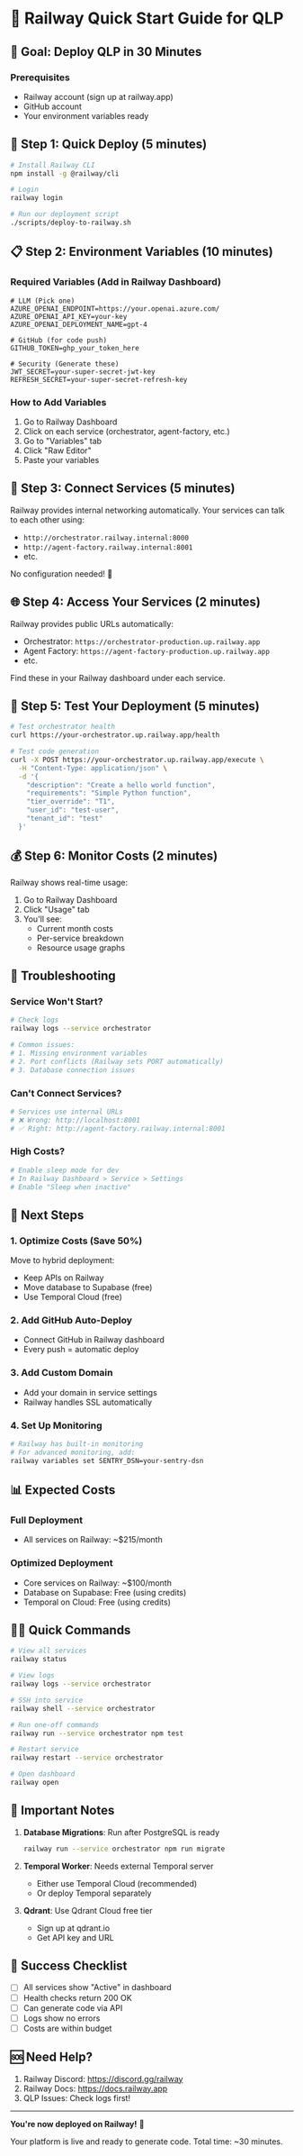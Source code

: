 # 🚂 Railway Quick Start Guide for QLP

## 🎯 Goal: Deploy QLP in 30 Minutes

### Prerequisites
- Railway account (sign up at railway.app)
- GitHub account
- Your environment variables ready

## 🚀 Step 1: Quick Deploy (5 minutes)

```bash
# Install Railway CLI
npm install -g @railway/cli

# Login
railway login

# Run our deployment script
./scripts/deploy-to-railway.sh
```

## 📋 Step 2: Environment Variables (10 minutes)

### Required Variables (Add in Railway Dashboard)

```env
# LLM (Pick one)
AZURE_OPENAI_ENDPOINT=https://your.openai.azure.com/
AZURE_OPENAI_API_KEY=your-key
AZURE_OPENAI_DEPLOYMENT_NAME=gpt-4

# GitHub (for code push)
GITHUB_TOKEN=ghp_your_token_here

# Security (Generate these)
JWT_SECRET=your-super-secret-jwt-key
REFRESH_SECRET=your-super-secret-refresh-key
```

### How to Add Variables

1. Go to Railway Dashboard
2. Click on each service (orchestrator, agent-factory, etc.)
3. Go to "Variables" tab
4. Click "Raw Editor"
5. Paste your variables

## 🔗 Step 3: Connect Services (5 minutes)

Railway provides internal networking automatically. Your services can talk to each other using:

- `http://orchestrator.railway.internal:8000`
- `http://agent-factory.railway.internal:8001`
- etc.

No configuration needed! 🎉

## 🌐 Step 4: Access Your Services (2 minutes)

Railway provides public URLs automatically:

- Orchestrator: `https://orchestrator-production.up.railway.app`
- Agent Factory: `https://agent-factory-production.up.railway.app`
- etc.

Find these in your Railway dashboard under each service.

## 🧪 Step 5: Test Your Deployment (5 minutes)

```bash
# Test orchestrator health
curl https://your-orchestrator.up.railway.app/health

# Test code generation
curl -X POST https://your-orchestrator.up.railway.app/execute \
  -H "Content-Type: application/json" \
  -d '{
    "description": "Create a hello world function",
    "requirements": "Simple Python function",
    "tier_override": "T1",
    "user_id": "test-user",
    "tenant_id": "test"
  }'
```

## 💰 Step 6: Monitor Costs (2 minutes)

Railway shows real-time usage:

1. Go to Railway Dashboard
2. Click "Usage" tab
3. You'll see:
   - Current month costs
   - Per-service breakdown
   - Resource usage graphs

## 🔧 Troubleshooting

### Service Won't Start?
```bash
# Check logs
railway logs --service orchestrator

# Common issues:
# 1. Missing environment variables
# 2. Port conflicts (Railway sets PORT automatically)
# 3. Database connection issues
```

### Can't Connect Services?
```bash
# Services use internal URLs
# ❌ Wrong: http://localhost:8001
# ✅ Right: http://agent-factory.railway.internal:8001
```

### High Costs?
```bash
# Enable sleep mode for dev
# In Railway Dashboard > Service > Settings
# Enable "Sleep when inactive"
```

## 🎯 Next Steps

### 1. **Optimize Costs** (Save 50%)
Move to hybrid deployment:
- Keep APIs on Railway
- Move database to Supabase (free)
- Use Temporal Cloud (free)

### 2. **Add GitHub Auto-Deploy**
- Connect GitHub in Railway dashboard
- Every push = automatic deploy

### 3. **Add Custom Domain**
- Add your domain in service settings
- Railway handles SSL automatically

### 4. **Set Up Monitoring**
```bash
# Railway has built-in monitoring
# For advanced monitoring, add:
railway variables set SENTRY_DSN=your-sentry-dsn
```

## 📊 Expected Costs

### Full Deployment
- All services on Railway: ~$215/month

### Optimized Deployment
- Core services on Railway: ~$100/month
- Database on Supabase: Free (using credits)
- Temporal on Cloud: Free (using credits)

## 🏃‍♂️ Quick Commands

```bash
# View all services
railway status

# View logs
railway logs --service orchestrator

# SSH into service
railway shell --service orchestrator

# Run one-off commands
railway run --service orchestrator npm test

# Restart service
railway restart --service orchestrator

# Open dashboard
railway open
```

## 🚨 Important Notes

1. **Database Migrations**: Run after PostgreSQL is ready
   ```bash
   railway run --service orchestrator npm run migrate
   ```

2. **Temporal Worker**: Needs external Temporal server
   - Either use Temporal Cloud (recommended)
   - Or deploy Temporal separately

3. **Qdrant**: Use Qdrant Cloud free tier
   - Sign up at qdrant.io
   - Get API key and URL

## 🎉 Success Checklist

- [ ] All services show "Active" in dashboard
- [ ] Health checks return 200 OK
- [ ] Can generate code via API
- [ ] Logs show no errors
- [ ] Costs are within budget

## 🆘 Need Help?

1. Railway Discord: https://discord.gg/railway
2. Railway Docs: https://docs.railway.app
3. QLP Issues: Check logs first!

---

**You're now deployed on Railway!** 🚂

Your platform is live and ready to generate code. Total time: ~30 minutes.